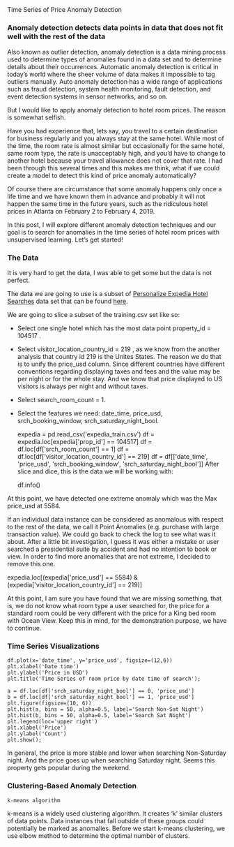 ##
 Time Series of Price Anomaly Detection

### Anomaly detection detects data points in data that does not fit well with the rest of the data


Also known as outlier detection, anomaly detection is a data mining process used to determine types of anomalies found in a data set and to determine details about their occurrences. Automatic anomaly detection is critical in today’s world where the sheer volume of data makes it impossible to tag outliers manually. Auto anomaly detection has a wide range of applications such as fraud detection, system health monitoring, fault detection, and event detection systems in sensor networks, and so on.

But I would like to apply anomaly detection to hotel room prices. The reason is somewhat selfish.

Have you had experience that, lets say, you travel to a certain destination for business regularly and you always stay at the same hotel. While most of the time, the room rate is almost similar but occasionally for the same hotel, same room type, the rate is unacceptably high, and you’d have to change to another hotel because your travel allowance does not cover that rate. I had been through this several times and this makes me think, what if we could create a model to detect this kind of price anomaly automatically?

Of course there are circumstance that some anomaly happens only once a life time and we have known them in advance and probably it will not happen the same time in the future years, such as the ridiculous hotel prices in Atlanta on February 2 to February 4, 2019.


In this post, I will explore different anomaly detection techniques and our goal is to search for anomalies in the time series of hotel room prices with unsupervised learning. Let’s get started!




### The Data

It is very hard to get the data, I was able to get some but the data is not perfect.

The data we are going to use is a subset of [Personalize Expedia Hotel Searches](https://www.kaggle.com/c/expedia-personalized-sort/data) data set that can be found [here](https://www.kaggle.com/c/expedia-personalized-sort/data).

We are going to slice a subset of the training.csv set like so:

+ Select one single hotel which has the most data point property_id = 104517 .

+ Select visitor_location_country_id = 219 , as we know from the another analysis that country id 219 is the Unites States. The reason we do that is to unify the price_usd column. Since different countries have different conventions regarding displaying taxes and fees and the value may be per night or for the whole stay. And we know that price displayed to US visitors is always per night and without taxes.

+ Select search_room_count = 1.

+ Select the features we need: date_time, price_usd, srch_booking_window, srch_saturday_night_bool.


    expedia = pd.read_csv('expedia_train.csv')
    df = expedia.loc[expedia['prop_id'] == 104517]
    df = df.loc[df['srch_room_count'] == 1]
    df = df.loc[df['visitor_location_country_id'] == 219]
    df = df[['date_time', 'price_usd', 'srch_booking_window', 'srch_saturday_night_bool']]
After slice and dice, this is the data we will be working with:

    df.info()


At this point, we have detected one extreme anomaly which was the Max price_usd at 5584.

If an individual data instance can be considered as anomalous with respect to the rest of the data, we call it Point Anomalies (e.g. purchase with large transaction value). We could go back to check the log to see what was it about. After a little bit investigation, I guess it was either a mistake or user searched a presidential suite by accident and had no intention to book or view. In order to find more anomalies that are not extreme, I decided to remove this one.

expedia.loc[(expedia['price_usd'] == 5584) & (expedia['visitor_location_country_id'] == 219)]


At this point, I am sure you have found that we are missing something, that is, we do not know what room type a user searched for, the price for a standard room could be very different with the price for a King bed room with Ocean View. Keep this in mind, for the demonstration purpose, we have to continue.

### Time Series Visualizations
 
    df.plot(x='date_time', y='price_usd', figsize=(12,6))
    plt.xlabel('Date time')
    plt.ylabel('Price in USD')
    plt.title('Time Series of room price by date time of search');

    a = df.loc[df['srch_saturday_night_bool'] == 0, 'price_usd']
    b = df.loc[df['srch_saturday_night_bool'] == 1, 'price_usd']
    plt.figure(figsize=(10, 6))
    plt.hist(a, bins = 50, alpha=0.5, label='Search Non-Sat Night')
    plt.hist(b, bins = 50, alpha=0.5, label='Search Sat Night')
    plt.legend(loc='upper right')
    plt.xlabel('Price')
    plt.ylabel('Count')
    plt.show();


In general, the price is more stable and lower when searching Non-Saturday night. And the price goes up when searching Saturday night. Seems this property gets popular during the weekend.

### Clustering-Based Anomaly Detection

    k-means algorithm


k-means is a widely used clustering algorithm. It creates ‘k’ similar clusters of data points. Data instances that fall outside of these groups could potentially be marked as anomalies. Before we start k-means clustering, we use elbow method to determine the optimal number of clusters.



